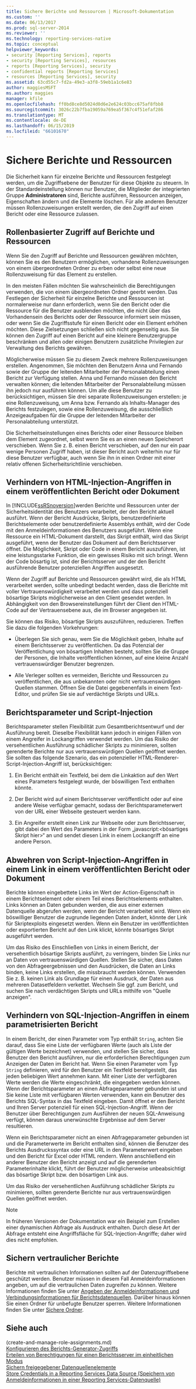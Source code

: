 ```yaml
---
title: Sichere Berichte und Ressourcen | Microsoft-Dokumentation
ms.custom: ''
ms.date: 06/13/2017
ms.prod: sql-server-2014
ms.reviewer: ''
ms.technology: reporting-services-native
ms.topic: conceptual
helpviewer_keywords:
- security [Reporting Services], reports
- security [Reporting Services], resources
- reports [Reporting Services], security
- confidential reports [Reporting Services]
- resources [Reporting Services], security
ms.assetid: 63cd55c7-fd2a-49e3-a3f8-59eb1a1c6e83
author: maggiesMSFT
ms.author: maggies
manager: kfile
ms.openlocfilehash: ff0bd8ce8d5024d0d6e2e624c03bcc675af8fbb8
ms.sourcegitcommit: 3026c22b7fba19059a769ea5f367c4f51efaf286
ms.translationtype: MT
ms.contentlocale: de-DE
ms.lasthandoff: 06/15/2019
ms.locfileid: "66101670"
---
```

# <a name="secure-reports-and-resources"></a>Sichere Berichte und Ressourcen
  Die Sicherheit kann für einzelne Berichte und Ressourcen festgelegt werden, um die Zugriffsebene der Benutzer für diese Objekte zu steuern. In der Standardeinstellung können nur Benutzer, die Mitglieder der integrierten Gruppe **Administratoren** sind, Berichte ausführen, Ressourcen anzeigen, Eigenschaften ändern und die Elemente löschen. Für alle anderen Benutzer müssen Rollenzuweisungen erstellt werden, die den Zugriff auf einen Bericht oder eine Ressource zulassen.  
  
## <a name="role-based-access-to-reports-and-resources"></a>Rollenbasierter Zugriff auf Berichte und Ressourcen  
 Wenn Sie den Zugriff auf Berichte und Ressourcen gewähren möchten, können Sie es den Benutzern ermöglichen, vorhandene Rollenzuweisungen von einem übergeordneten Ordner zu erben oder selbst eine neue Rollenzuweisung für das Element zu erstellen.  
  
 In den meisten Fällen möchten Sie wahrscheinlich die Berechtigungen verwenden, die von einem übergeordneten Ordner geerbt werden. Das Festlegen der Sicherheit für einzelne Berichte und Ressourcen ist normalerweise nur dann erforderlich, wenn Sie den Bericht oder die Ressource für die Benutzer ausblenden möchten, die nicht über das Vorhandensein des Berichts oder der Ressource informiert sein müssen, oder wenn Sie die Zugriffsstufe für einen Bericht oder ein Element erhöhen möchten. Diese Zielsetzungen schließen sich nicht gegenseitig aus. Sie können den Zugriff auf einen Bericht auf eine kleinere Benutzergruppe beschränken und allen oder einigen Benutzern zusätzliche Privilegien zur Verwaltung des Berichts gewähren.  
  
 Möglicherweise müssen Sie zu diesem Zweck mehrere Rollenzuweisungen erstellen. Angenommen, Sie möchten den Benutzern Anna und Fernando sowie der Gruppe der leitenden Mitarbeiter der Personalabteilung einen Bericht zur Verfügung stellen. Anna und Fernando müssen den Bericht verwalten können; die leitenden Mitarbeiter der Personalabteilung müssen ihn jedoch nur ausführen können. Um alle diese Benutzer zu berücksichtigen, müssen Sie drei separate Rollenzuweisungen erstellen: je eine Rollenzuweisung, um Anna bzw. Fernando als Inhalts-Manager des Berichts festzulegen, sowie eine Rollenzuweisung, die ausschließlich Anzeigeaufgaben für die Gruppe der leitenden Mitarbeiter der Personalabteilung unterstützt.  
  
 Die Sicherheitseinstellungen eines Berichts oder einer Ressource bleiben dem Element zugeordnet, selbst wenn Sie es an einen neuen Speicherort verschieben. Wenn Sie z. B. einen Bericht verschieben, auf den nur ein paar wenige Personen Zugriff haben, ist dieser Bericht auch weiterhin nur für diese Benutzer verfügbar, auch wenn Sie ihn in einen Ordner mit einer relativ offenen Sicherheitsrichtlinie verschieben.  
  
## <a name="mitigating-html-injection-attacks-in-a-published-report-or-document"></a>Verhindern von HTML-Injection-Angriffen in einem veröffentlichten Bericht oder Dokument  
 In [!INCLUDE[ssRSnoversion](../../includes/ssrsnoversion-md.md)]werden Berichte und Ressourcen unter der Sicherheitsidentität des Benutzers verarbeitet, der den Bericht aktuell ausführt. Wenn der Bericht Ausdrücke, Skripts, benutzerdefinierte Berichtselemente oder benutzerdefinierte Assemblys enthält, wird der Code mit den Anmeldeinformationen des Benutzers ausgeführt. Wenn eine Ressource ein HTML-Dokument darstellt, das Skript enthält, wird das Skript ausgeführt, wenn der Benutzer das Dokument auf dem Berichtsserver öffnet. Die Möglichkeit, Skript oder Code in einem Bericht auszuführen, ist eine leistungsstarke Funktion, die ein gewisses Risiko mit sich bringt. Wenn der Code bösartig ist, sind der Berichtsserver und der den Bericht ausführende Benutzer potenziellen Angriffen ausgesetzt.  
  
 Wenn der Zugriff auf Berichte und Ressourcen gewährt wird, die als HTML verarbeitet werden, sollte unbedingt bedacht werden, dass die Berichte mit voller Vertrauenswürdigkeit verarbeitet werden und dass potenziell bösartige Skripts möglicherweise an den Client gesendet werden. In Abhängigkeit von den Browsereinstellungen führt der Client den HTML-Code auf der Vertrauensebene aus, die im Browser angegeben ist.  
  
 Sie können das Risiko, bösartige Skripts auszuführen, reduzieren. Treffen Sie dazu die folgenden Vorkehrungen:  
  
-   Überlegen Sie sich genau, wem Sie die Möglichkeit geben, Inhalte auf einem Berichtsserver zu veröffentlichen. Da das Potenzial der Veröffentlichung von bösartigen Inhalten besteht, sollten Sie die Gruppe der Personen, die Inhalte veröffentlichen können, auf eine kleine Anzahl vertrauenswürdiger Benutzer begrenzen.  
  
-   Alle Verleger sollten es vermeiden, Berichte und Ressourcen zu veröffentlichen, die aus unbekannten oder nicht vertrauenswürdigen Quellen stammen. Öffnen Sie die Datei gegebenenfalls in einem Text-Editor, und prüfen Sie sie auf verdächtige Skripts und URLs.  
  
## <a name="report-parameters-and-script-injection"></a>Berichtsparameter und Script-Injection  
 Berichtsparameter stellen Flexibilität zum Gesamtberichtsentwurf und der Ausführung bereit. Dieselbe Flexibilität kann jedoch in einigen Fällen von einem Angreifer in Lockangriffen verwendet werden. Um das Risiko der versehentlichen Ausführung schädlicher Skripts zu minimieren, sollten gerenderte Berichte nur aus vertrauenswürdigen Quellen geöffnet werden. Sie sollten das folgende Szenario, das ein potenzieller HTML-Renderer-Script-Injection-Angriff ist, berücksichtigen:  
  
1.  Ein Bericht enthält ein Textfeld, bei dem die Linkaktion auf den Wert eines Parameters festgelegt wurde, der böswilligen Text enthalten könnte.  
  
2.  Der Bericht wird auf einem Berichtsserver veröffentlicht oder auf eine andere Weise verfügbar gemacht, sodass der Berichtsparameterwert von der URL einer Webseite gesteuert werden kann.  
  
3.  Ein Angreifer erstellt einen Link zur Webseite oder zum Berichtsserver, gibt dabei den Wert des Parameters in der Form „javascript:\<bösartiges Skript hier>“ an und sendet diesen Link in einem Lockangriff an eine andere Person.  
  
## <a name="mitigating-script-injection-attacks-in-a-hyperlink-in-a-published-report-or-document"></a>Abwehren von Script-Injection-Angriffen in einem Link in einem veröffentlichten Bericht oder Dokument  
 Berichte können eingebettete Links im Wert der Action-Eigenschaft in einem Berichtselement oder einem Teil eines Berichtselements enthalten. Links können an Daten gebunden werden, die aus einer externen Datenquelle abgerufen werden, wenn der Bericht verarbeitet wird. Wenn ein böswilliger Benutzer die zugrunde liegenden Daten ändert, könnte der Link für Skriptexploits eingesetzt werden. Wenn ein Benutzer im veröffentlichten oder exportierten Bericht auf den Link klickt, könnte bösartiges Skript ausgeführt werden.  
  
 Um das Risiko des Einschließen von Links in einem Bericht, der versehentlich bösartige Skripts ausführt, zu verringern, binden Sie Links nur an Daten von vertrauenswürdigen Quellen. Stellen Sie sicher, dass Daten von den Abfrageergebnissen und den Ausdrücken, die Daten an Links binden, keine Links erstellen, die missbraucht werden können. Verwenden Sie z. B. keinen Link als Grundlage für einen Ausdruck, der Daten aus mehreren Datasetfeldern verkettet. Wechseln Sie ggf. zum Bericht, und suchen Sie nach verdächtigen Skripts und URLs mithilfe von "Quelle anzeigen".  
  
## <a name="mitigating-sql-injection-attacks-in-a-parameterized-report"></a>Verhindern von SQL-Injection-Angriffen in einem parametrisierten Bericht  
 In einem Bericht, der einen Parameter vom Typ enthält `String`, achten Sie darauf, dass Sie eine Liste der verfügbaren Werte (auch als Liste der gültigen Werte bezeichnet) verwenden, und stellen Sie sicher, dass Benutzer den Bericht ausführen, nur die erforderlichen Berechtigungen zum Anzeigen der Daten im Bericht hat. Wenn Sie einen Parameter vom Typ `String` definieren, wird für den Benutzer ein Textfeld bereitgestellt, das jeden beliebigen Wert annehmen kann. Mit einer Liste der verfügbaren Werte werden die Werte eingeschränkt, die eingegeben werden können. Wenn der Berichtsparameter an einen Abfrageparameter gebunden ist und Sie keine Liste mit verfügbaren Werten verwenden, kann ein Benutzer des Berichts SQL-Syntax in das Textfeld eingeben. Damit öffnet er den Bericht und Ihren Server potenziell für einen SQL-Injection-Angriff. Wenn der Benutzer über Berechtigungen zum Ausführen der neuen SQL-Anweisung verfügt, können daraus unerwünschte Ergebnisse auf dem Server resultieren.  
  
 Wenn ein Berichtsparameter nicht an einen Abfrageparameter gebunden ist und die Parameterwerte im Bericht enthalten sind, können die Benutzer des Berichts Ausdruckssyntax oder eine URL in den Parameterwert eingeben und den Bericht für Excel oder HTML rendern. Wenn anschließend ein anderer Benutzer den Bericht anzeigt und auf die gerenderten Parameterinhalte klickt, führt der Benutzer möglicherweise unbeabsichtigt das bösartige Skript bzw. den bösartigen Link aus.  
  
 Um das Risiko der versehentlichen Ausführung schädlicher Skripts zu minimieren, sollten gerenderte Berichte nur aus vertrauenswürdigen Quellen geöffnet werden.  
  
> [!NOTE]  
>  In früheren Versionen der Dokumentation war ein Beispiel zum Erstellen einer dynamischen Abfrage als Ausdruck enthalten. Durch diese Art der Abfrage entsteht eine Angriffsfläche für SQL-Injection-Angriffe; daher wird dies nicht empfohlen.  
  
## <a name="securing-confidential-reports"></a>Sichern vertraulicher Berichte  
 Berichte mit vertraulichen Informationen sollten auf der Datenzugriffsebene geschützt werden. Benutzer müssen in diesem Fall Anmeldeinformationen angeben, um auf die vertraulichen Daten zugreifen zu können. Weitere Informationen finden Sie unter [Angeben der Anmeldeinformationen und Verbindungsinformationen für Berichtsdatenquellen](../report-data/specify-credential-and-connection-information-for-report-data-sources.md). Darüber hinaus können Sie einen Ordner für unbefugte Benutzer sperren. Weitere Informationen finden Sie unter [Sichere Ordner](secure-folders.md).  
  
## <a name="see-also"></a>Siehe auch  
 (create-and-manage-role-assignments.md)   
 [Konfigurieren des Berichts-Generator-Zugriffs](../report-server/configure-report-builder-access.md)   
 [Erteilen von Berechtigungen für einen Berichtsserver im einheitlichen Modus](granting-permissions-on-a-native-mode-report-server.md)   
 [Sichern freigegebener Datenquellenelemente](secure-shared-data-source-items.md)   
 [Store Credentials in a Reporting Services Data Source (Speichern von Anmeldeinformationen in einer Reporting Services-Datenquelle)](../report-data/store-credentials-in-a-reporting-services-data-source.md)  
  
  
